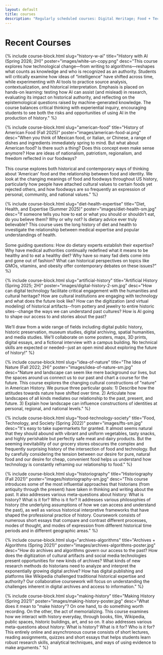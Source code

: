 ```yaml
---
layout: default
title: courses
description: "Regularly scheduled courses: Digital Heritage; Food + Technology + Society; The Idea of Nature; Historiography; American Food; Digital History; History of Diet, Health, Expertise"
---
```


# Recent Courses

{% include course-block.html
slug="history-w-ai"
title="History with AI (Spring 2026; 2H)"
poster="images/white-un-copy.png"
desc="This course explores how technological change—from writing to algorithms—reshapes what counts as knowledge and who is recognized as an authority. Students will critically examine how ideas of “intelligence” have shifted across time, while experimenting with AI tools to practice source analysis, contextualization, and historical interpretation. Emphasis is placed on hands-on learning: testing how AI can assist (and mislead) in research, evaluating its impact on historical authority, and reflecting on the epistemological questions raised by machine-generated knowledge. The course balances critical thinking with experiential inquiry, encouraging students to see both the risks and opportunities of using AI in the production of history."
%}




{% include course-block.html
slug="american-food"
title="History of American Food (Fall 2025)"
poster="images/american-food-ai.png"
desc="When you think of Mexican food, or Italian, or Chinese, a range of dishes and ingredients immediately spring to mind. But what about American food? Is there such a thing? Does this concept even make sense anymore? How are ideas of nationalism, patriotism, regionalism, and freedom reflected in our foodways?
<br><br>
This course explores both historical and contemporary ways of thinking about 'American' food and the relationship between food and identity. We look at the changing meanings of food and foodways throughout US history, particularly how people have attached cultural values to certain foods yet rejected others, and how foodways are so frequently an expression of personal, community, and national values."
%}


{% include course-block.html
slug="diet-health-expertise"
title="Diet, Health, and Expertise (Summer 2025)"
poster="images/diet-health-sm.jpg"
desc="If someone tells you how to eat or what you should or shouldn’t eat, do you believe them? Why or why not? Is dietary advice ever truly believable? This course uses the long history of diet and health to investigate the relationship between medical expertise and popular understandings of health.
<br><br>
Some guiding questions: How do dietary experts establish their expertise? Why have medical authorities continually redefined what it means to be healthy and to eat a healthy diet? Why have so many fad diets come into and gone out of fashion?  What can historical perspectives on topics like GMOs, vitamins, and obesity offer contemporary debates on these issues?"
%}






{% include course-block.html
slug="artificial-history"
title="Artificial History (Spring 2025; 2H)"
poster="images/digital-history-2-sm.jpg"
desc="How can digital technology facilitate critical engagement with the humanities and cultural heritage? How are cultural institutions are engaging with technology and what does the future look like? How can the digitization (and virtual modeling) of historical artifacts--from pottery and jewelry to entire historic sites--change the ways we can understand past cultures? How is AI going to shape our access to and stories about the past? 
<br><br>
We’ll draw from a wide range of fields including digital public history, historic preservation, museum studies, digital archiving, spatial humanities, and media studies. We'll collaborate on some posters, maps, 3D prints, digital essays, and a fictional interview with a campus building. No technical skills are expected or needed--just an open mind about exploring the future of history!"
%}



{% include course-block.html
slug="idea-of-nature"
title="The Idea of Nature (Fall 2022; 2H)"
poster="images/idea-of-nature-sm.jpg"
desc="Nature and landscape can seem like mere background our lives, but the spaces around us connect us to our past and chart a course for the future. This course explores the changing cultural constructions of \"nature\" in American History. We pursue three particular goals: 1) Describe how the attitudes towards nature have shifted over time. 2) Articulate how landscapes of all kinds mediates our relationship to the past, present, and future. 3) Explain how landscape can influence constructions of identities at personal, regional, and national levels."
%}




{% include course-block.html
slug="food-technology-society"
title="Food, Technology, and Society (Spring 2022)"
poster="images/fts-sm.jpg"
desc="It's easy to take supermarkets for granted. It almost seems natural that they should abound with vibrant and uniform vegetables, tasty snacks, and highly perishable but perfectly safe meat and dairy products. But the seeming inevitability of our grocery stores obscures the complex and frequently surprising history of the intersection of food and technology. But by carefully considering the tension between our desire for pure, natural food and our desire for cheap, convenient food helps us understand how technology is constantly reframing our relationship to food."
%}


{% include course-block.html
slug="historiography"
title="Historiography (Fall 2021)"
poster="images/historiography-sm.jpg"
desc="This course introduces some of the most influential approaches that historians (from antiquity through the present) have taken in thinking and writing about the past. It also addresses various meta-questions about history: What is history? What is it for? Who is it for? It addresses various philosophies of history (the underlying assumptions of how we can access and understand the past), as well as various historical interpretive frameworks that have shaped the professional practice of history. Coursework consists of numerous short essays that compare and contrast different processes, modes of thought, and modes of expression from different historical time periods and in different geographic areas."
%}


{% include course-block.html
slug="archives-algorithms"
title="Archives + Algorithms (Spring 2021)"
poster="images/archives-algorithms-poster.jpg"
desc="How do archives and algorithms govern our access to the past? How does the digitization of cultural artifacts and social media technologies present opportunities for new kinds of archives? What kinds of new research methods do historians need to analyze and interpret the exponentially growing digital archive? How has digital publishing and platforms like Wikipedia challenged traditional historical expertise and authority? Our collaborative coursework will focus on understanding the challenges inherent in digital archives and access to information."
%}


{% include course-block.html
slug="making-history"
title="Making History (Spring 2021)"
poster="images/making-history-poster.jpg"
desc="What does it mean to \"make history\"? On one hand, to do something worth recording. On the other, the act of memorializing. This course examines how we interact with history everyday, through books, film, Wikipedia, public spaces, historic buildings, art, and so on. It also addresses various meta-questions about history: What is history? What is it for? Who is it for? This entirely online and asynchronous course consists of short lectures, reading assignments, quizzes and short essays that helps students learn robust research skills, analytical techniques, and ways of using evidence to make arguments."
%}

